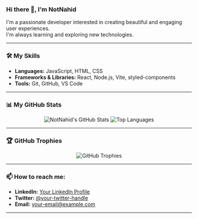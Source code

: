 ### Hi there 👋, I'm NotNahid

I'm a passionate developer interested in creating beautiful and engaging user experiences.  
I'm always learning and exploring new technologies.

---

### 🛠️ My Skills

- **Languages:** JavaScript, HTML, CSS  
- **Frameworks & Libraries:** React, Node.js, Vite, styled-components  
- **Tools:** Git, GitHub, VS Code  

---

### 📊 My GitHub Stats

<p align="center">
  <img src="https://github-readme-stats.vercel.app/api?username=NotNahid&show_icons=true&theme=radical" alt="NotNahid's GitHub Stats" />
  <img src="https://github-readme-stats.vercel.app/api/top-langs/?username=NotNahid&layout=compact&theme=radical" alt="Top Languages" />
</p>

---

### 🏆 GitHub Trophies

<p align="center">
  <img src="https://github-profile-trophy.vercel.app/?username=NotNahid&theme=radical&column=7" alt="GitHub Trophies" />
</p>

---

### 📫 How to reach me:

- **LinkedIn:** [Your LinkedIn Profile](https://www.linkedin.com/in/your-username)  
- **Twitter:** [@your-twitter-handle](https://twitter.com/your-twitter-handle)  
- **Email:** your-email@example.com  

---
